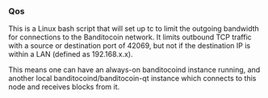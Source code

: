 ### Qos ###

This is a Linux bash script that will set up tc to limit the outgoing bandwidth for connections to the Banditocoin network. It limits outbound TCP traffic with a source or destination port of 42069, but not if the destination IP is within a LAN (defined as 192.168.x.x).

This means one can have an always-on banditocoind instance running, and another local banditocoind/banditocoin-qt instance which connects to this node and receives blocks from it.

